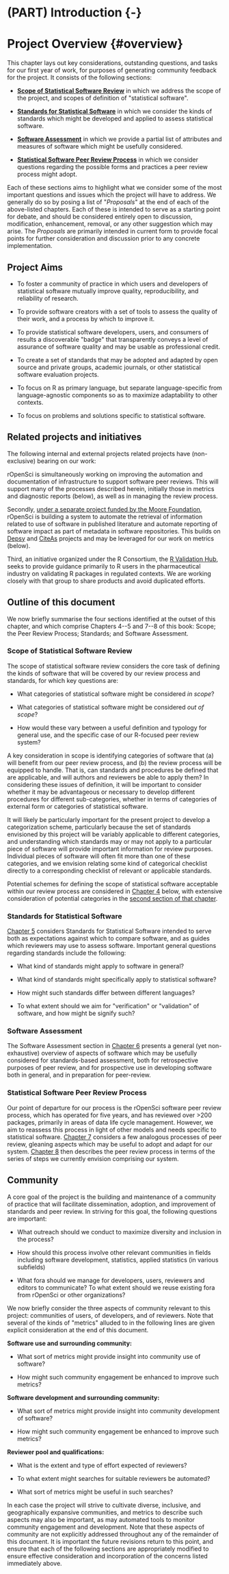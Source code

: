 #  (PART) Introduction {-}

#  Project Overview {#overview}

This chapter lays out key considerations, outstanding
questions, and tasks for our first year of work, for purposes of generating
community feedback for the project. It consists of the following sections:

-   **[Scope of Statistical Software Review](#scope)** in which we address the
    scope of the project, and scopes of definition of "statistical software".

-   **[Standards for Statistical Software](#standards)** in which we consider the kinds of
    standards which might be developed and applied to assess statistical
    software.

-   **[Software Assessment](#assessment)** in which we provide a partial list
    of attributes and measures of software which might be usefully considered.

-   **[Statistical Software Peer Review Process](#process)** in which we
    consider questions regarding the possible forms and practices a peer review
    process might adopt.

Each of these sections aims to highlight what we consider some of the most
important questions and issues which the project will have to address. We
generally do so by posing a list of "*Proposals*" at the end of each of the
above-listed chapters. Each of these is intended to serve as a starting point
for debate, and should be considered entirely open to discussion, modification,
enhancement, removal, or any other suggestion which may arise. The *Proposals*
are primarily intended in current form to provide focal points for further
consideration and discussion prior to any concrete implementation.


<!--
The central questions which emerge from this document are given in condensed
form in an accompanying document which may be used to structure and enable
explicit feedback on the above aspects of the project.
-->

## Project Aims

-   To foster a community of practice in which users and developers of
    statistical software mutually improve quality, reproducibility, and
    reliability of research.

-   To provide software creators with a set of tools to assess the quality of
    their work, and a process by which to improve it.

-   To provide statistical software developers, users, and consumers of results
    a discoverable "badge" that transparently conveys a level of assurance of
    software quality and may be usable as professional credit.

-   To create a set of standards that may be adopted and adapted by open source
    and private groups, academic journals, or other statistical software
    evaluation projects.

-   To focus on R as primary language, but separate language-specific from
    language-agnostic components so as to maximize adaptability to other
    contexts.

-   To focus on problems and solutions specific to statistical software.

## Related projects and initiatives


The following internal and external projects related projects have (non-exclusive) 
bearing on our work:

rOpenSci is simultaneously working on improving the automation and documentation
of infrastructure to support software peer reviews. This will support many of
the processes described herein, initially those in metrics and diagnostic
reports (below), as well as in managing the review process.

Secondly, [under a separate project funded by the Moore
Foundation](https://ropensci.org/blog/2019/11/06/scientific-package-ecosystem/),
rOpenSci is building a system to automate the retrieval of information related
to use of software in published literature and automate reporting of software
impact as part of metadata in software repositories. This builds on
[Depsy](http://depsy.org/) and [CiteAs](http://citeas.org/about) projects and
may be leveraged for our work on metrics (below).

Third, an initiative organized under the R Consortium, the [R Validation
Hub](https://www.pharmar.org/), seeks to provide guidance primarily to R users
in the pharmaceutical industry on validating R packages in regulated contexts.
We are working closely with that group to share products and avoid duplicated
efforts.

## Outline of this document

We now briefly summarise the four sections identified at the outset of this
chapter, and which comprise Chapters 4--5 and 7--8 of this book: Scope; the
Peer Review Process; Standards; and Software Assessment.

### Scope of Statistical Software Review

The scope of statistical software review considers the core task of defining
the kinds of software that will be covered by our review process and standards,
for which key questions are:

-   What categories of statistical software might be considered *in scope*?

-   What categories of statistical software might be considered *out of scope*?

-   How would these vary between a useful definition and typology for general
    use, and the specific case of our R-focused peer review system?

A key consideration in scope is identifying categories of software that (a) will
benefit from our peer review process, and (b) the review process will be
equipped to handle. That is, can standards and procedures be defined that are
applicable, and will authors and reviewers be able to apply them? In considering
these issues of definition, it will be important to consider whether it may be
advantageous or necessary to develop different procedures for different
sub-categories, whether in terms of categories of external form or categories of
statistical software.

It will likely be particularly important for the present project to develop
a categorization scheme, particularly because the set of standards envisioned
by this project will be variably applicable to different categories, and
understanding which standards may or may not apply to a particular piece of
software will provide important information for review purposes. Individual
pieces of software will often fit more than one of these categories, and we
envision relating some kind of categorical checklist directly to
a corresponding checklist of relevant or applicable standards.

Potential schemes for defining the scope of statistical software acceptable
within our review process are considered in [Chapter 4](#scope) below, with
extensive consideration of potential categories in the [second section of that
chapter](#scope-categories).


### Standards for Statistical Software

[Chapter 5](#standards) considers Standards for Statistical Software intended
to serve both as expectations against which to compare software, and as guides
which reviewers may use to assess software. Important general questions
regarding standards include the following:

-   What kind of standards might apply to software in general?

-   What kind of standards might specifically apply to statistical software?

-   How might such standards differ between different languages?

-   To what extent should we aim for "verification" or "validation" of
    software, and how might be signify such?

### Software Assessment

The Software Assessment section in [Chapter 6](#assessment) presents a general
(yet non-exhaustive) overview of aspects of software which may be usefully
considered for standards-based assessment, both for retrospective purposes of
peer review, and for prospective use in developing software both in general,
and in preparation for peer-review.


### Statistical Software Peer Review Process

Our point of departure for our process is the rOpenSci software peer review
process, which has operated for five years, and has reviewed over >200
packages, primarily in areas of data life cycle management. However, we aim to
reassess this process in light of other models and needs specific to
statistical software. [Chapter 7](#lifecycle) considers a few analogous processes
of peer review, gleaning aspects which may be useful to adopt and adapt for our system.
[Chapter 8](#process) then describes the peer review process in terms of the
series of steps we currently envision comprising our system.

## Community

A core goal of the project is the building and maintenance of a community of
practice that will facilitate dissemination, adoption, and improvement of
standards and peer review. In striving for this goal, the following questions
are important:

-   What outreach should we conduct to maximize diversity and inclusion in the
    process?

-   How should this process involve other relevant communities in fields
    including software development, statistics, applied statistics (in various
    subfields)

-   What fora should we manage for developers, users, reviewers and editors to
    communicate? To what extent should we reuse existing fora from rOpenSci or
    other organizations?

We now briefly consider the three aspects of community relevant to this project:
communities of users, of developers, and of reviewers. Note that several of the
kinds of "metrics" alluded to in the following lines are given explicit
consideration at the end of this document.

**Software use and surrounding community:**

-   What sort of metrics might provide insight into community use of software?

-   How might such community engagement be enhanced to improve such metrics?

**Software development and surrounding community:**

-   What sort of metrics might provide insight into community development of
    software?

-   How might such community engagement be enhanced to improve such metrics?

**Reviewer pool and qualifications:**

-   What is the extent and type of effort expected of reviewers?

-   To what extent might searches for suitable reviewers be automated?

-   What sort of metrics might be useful in such searches?

In each case the project will strive to cultivate diverse, inclusive, and
geographically expansive communities, and metrics to describe such aspects may
also be important, as may automated tools to monitor community engagement and
development. Note that these aspects of community are not explicitly addressed
throughout any of the remainder of this document. It is important the future
revisions return to this point, and ensure that each of the following sections
are appropriately modified to ensure effective consideration and incorporation
of the concerns listed immediately above.

